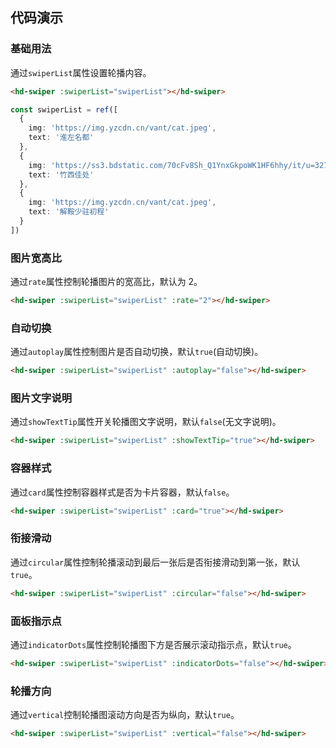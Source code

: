 
## 代码演示

### 基础用法

通过`swiperList`属性设置轮播内容。

```html
<hd-swiper :swiperList="swiperList"></hd-swiper>
```

```ts
const swiperList = ref([
  {
    img: 'https://img.yzcdn.cn/vant/cat.jpeg',
    text: '淮左名都'
  },
  {
    img: 'https://ss3.bdstatic.com/70cFv8Sh_Q1YnxGkpoWK1HF6hhy/it/u=3279463813,881319902&fm=26&gp=0.jpg',
    text: '竹西佳处'
  },
  {
    img: 'https://img.yzcdn.cn/vant/cat.jpeg',
    text: '解鞍少驻初程'
  }
])
```

### 图片宽高比

通过`rate`属性控制轮播图片的宽高比，默认为 2。

```html
<hd-swiper :swiperList="swiperList" :rate="2"></hd-swiper>
```

### 自动切换

通过`autoplay`属性控制图片是否自动切换，默认`true`(自动切换)。

```html
<hd-swiper :swiperList="swiperList" :autoplay="false"></hd-swiper>
```

### 图片文字说明

通过`showTextTip`属性开关轮播图文字说明，默认`false`(无文字说明)。

```html
<hd-swiper :swiperList="swiperList" :showTextTip="true"></hd-swiper>
```

### 容器样式

通过`card`属性控制容器样式是否为卡片容器，默认`false`。

```html
<hd-swiper :swiperList="swiperList" :card="true"></hd-swiper>
```

### 衔接滑动

通过`circular`属性控制轮播滚动到最后一张后是否衔接滑动到第一张，默认`true`。

```html
<hd-swiper :swiperList="swiperList" :circular="false"></hd-swiper>
```

### 面板指示点

通过`indicatorDots`属性控制轮播图下方是否展示滚动指示点，默认`true`。

```html
<hd-swiper :swiperList="swiperList" :indicatorDots="false"></hd-swiper>
```

### 轮播方向

通过`vertical`控制轮播图滚动方向是否为纵向，默认`true`。

```html
<hd-swiper :swiperList="swiperList" :vertical="false"></hd-swiper>
```
